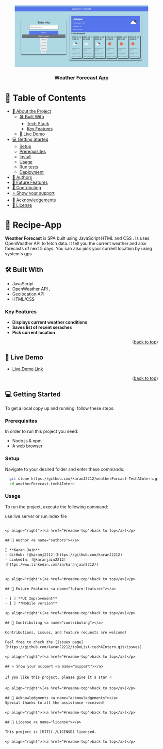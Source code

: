 <a name="readme-top"></a>

<div align="center">
  <img src="./image.png" alt="logo" width="440"  height="auto" />
  <br/>

  <h3><b>Weather Forecast App</b></h3>

</div>

# 📗 Table of Contents

- [📖 About the Project](#about-project)
  - [🛠 Built With](#built-with)
    - [Tech Stack](#tech-stack)
    - [Key Features](#key-features)
  - [🚀 Live Demo](#live-demo)
- [💻 Getting Started](#getting-started)
  - [Setup](#setup)
  - [Prerequisites](#prerequisites)
  - [Install](#install)
  - [Usage](#usage)
  - [Run tests](#run-tests)
  - [Deployment](#triangular_flag_on_post-deployment)
- [👥 Authors](#authors)
- [🔭 Future Features](#future-features)
- [🤝 Contributing](#contributing)
- [⭐️ Show your support](#support)
- [🙏 Acknowledgements](#acknowledgements)
- [📝 License](#license)

# 📖 Recipe-App <a name="about-project"></a>

**Weather Forecast** is SPA built using JavaScript HTML and CSS . Is uses OpenWeather API to fetch data. It tell you the current weather and also forecasts of next  5 days. You can also pick your current location by using system's gps
## 🛠 Built With <a name="built-with"></a>
- JavaScript
- OpenWeather API ,
- Geolocation API
- HTML/CSS

### Key Features <a name="key-features"></a>


- **Displays current weather conditions**
- **Saves list of recent seraches**
- **Pick current location**

<p align="right">(<a href="#readme-top">back to top</a>)</p>

## 🚀 Live Demo <a name="live-demo"></a>

- [Live Demo Link](https://karan-weatherforecast.netlify.app/) 

<p align="right">(<a href="#readme-top">back to top</a>)</p>

## 💻 Getting Started <a name="getting-started"></a>

To get a local copy up and running, follow these steps.

### Prerequisites

In order to run this project you need:

- Node.js & npm
- A web browser


### Setup

Navigate to your desired folder and enter these commands:


```sh
  git clone https://github.com/karanJ2212/weatherForcast-TechAIntern.git
  cd weatherForecast-techAIntern
```

### Usage

To run the project, execute the following command:

use live server or run index file
```

<p align="right">(<a href="#readme-top">back to top</a>)</p>

## 👥 Author <a name="authors"></a>

👤 **Karan Jain**
- GitHub: [@karanj2212](https://github.com/karanJ2212)
- LinkedIn: [@karanjain2212](https:/www.linkedin.com/in/karanjain2212/)


<p align="right">(<a href="#readme-top">back to top</a>)</p>

## 🔭 Future Features <a name="future-features"></a>

- [ ] **UI Improvement**
- [ ] **Mobile version**

<p align="right">(<a href="#readme-top">back to top</a>)</p>

## 🤝 Contributing <a name="contributing"></a>

Contributions, issues, and feature requests are welcome!

Feel free to check the [issues page](https://github.com/karanJ2212/toDoList-techAIntern.git/issues).

<p align="right">(<a href="#readme-top">back to top</a>)</p>

## ⭐️ Show your support <a name="support"></a>

If you like this project, please give it a star ⭐

<p align="right">(<a href="#readme-top">back to top</a>)</p>

## 🙏 Acknowledgments <a name="acknowledgements"></a>
Special thanks to all the assistance received!

<p align="right">(<a href="#readme-top">back to top</a>)</p>

## 📝 License <a name="license"></a>

This project is [MIT](./LICENSE) licensed.

<p align="right">(<a href="#readme-top">back to top</a>)</p>
